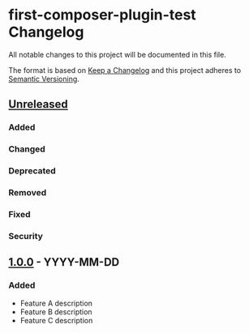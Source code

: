 # first-composer-plugin-test Changelog

All notable changes to this project will be documented in this file.

The format is based on [Keep a Changelog](http://keepachangelog.com/en/1.0.0/)
and this project adheres to [Semantic Versioning](http://semver.org/spec/v2.0.0.html).


## [Unreleased]

### Added

### Changed

### Deprecated

### Removed

### Fixed

### Security


## [1.0.0] - YYYY-MM-DD

### Added

* Feature A description
* Feature B description
* Feature C description


[Unreleased]: https://github.com/marcelfenerich/first-composer-plugin-test/compare/1.0.0...HEAD
[1.0.0]: https://github.com/marcelfenerich/first-composer-plugin-test/commits/1.0.0

